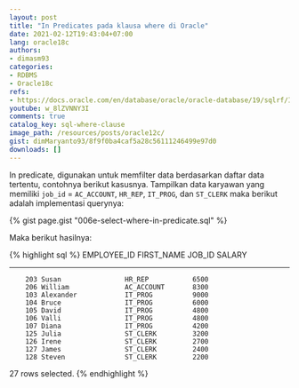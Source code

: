 ```yaml
---
layout: post
title: "In Predicates pada klausa where di Oracle"
date: 2021-02-12T19:43:04+07:00
lang: oracle18c
authors:
- dimasm93
categories:
- RDBMS
- Oracle18c
refs: 
- https://docs.oracle.com/en/database/oracle/oracle-database/19/sqlrf/IN-Condition.html#GUID-C7961CB3-8F60-47E0-96EB-BDCF5DB1317C
youtube: w_8lZVNNY3I
comments: true
catalog_key: sql-where-clause
image_path: /resources/posts/oracle12c/
gist: dimMaryanto93/8f9f0ba4caf5a28c56111246499e97d0
downloads: []
---
```


In predicate, digunakan untuk memfilter data berdasarkan daftar data tertentu, contohnya berikut kasusnya. Tampilkan data karyawan yang memiliki `job_id` = `AC_ACCOUNT`, `HR_REP`, `IT_PROG`, dan `ST_CLERK` maka berikut adalah implementasi querynya:

<!--more-->

{% gist page.gist "006e-select-where-in-predicate.sql" %}

Maka berikut hasilnya:

{% highlight sql %}
EMPLOYEE_ID FIRST_NAME           JOB_ID         SALARY
----------- -------------------- ---------- ----------
        203 Susan                HR_REP           6500
        206 William              AC_ACCOUNT       8300
        103 Alexander            IT_PROG          9000
        104 Bruce                IT_PROG          6000
        105 David                IT_PROG          4800
        106 Valli                IT_PROG          4800
        107 Diana                IT_PROG          4200
        125 Julia                ST_CLERK         3200
        126 Irene                ST_CLERK         2700
        127 James                ST_CLERK         2400
        128 Steven               ST_CLERK         2200

27 rows selected.
{% endhighlight %}